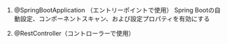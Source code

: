 1. @SpringBootApplication （エントリーポイントで使用）
Spring Bootの自動設定、コンポーネントスキャン、および設定プロパティを有効にする

2. @RestController（コントローラーで使用）
